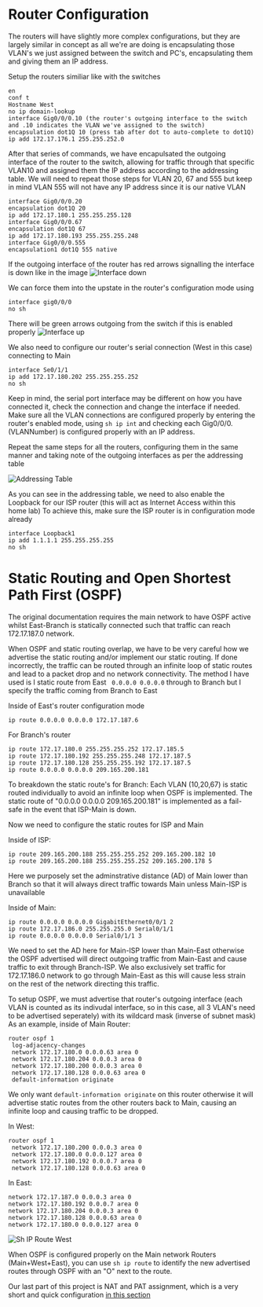 <h1>Router Configuration</h1>

The routers will have slightly more complex configurations, but they are largely similar in concept as all we're are doing is encapsulating those VLAN's we just assigned between the switch and PC's, encapsulating them and giving them an IP address.

Setup the routers similiar like with the switches
```
en
conf t
Hostname West
no ip domain-lookup
interface Gig0/0/0.10 (the router's outgoing interface to the switch and .10 indicates the VLAN we've assigned to the switch)
encapsulation dot1Q 10 (press tab after dot to auto-complete to dot1Q)
ip add 172.17.176.1 255.255.252.0
```

After that series of commands, we have encapulsated the outgoing interface of the router to the switch, allowing for traffic through that specific VLAN10 and assigned them the IP address according to the addressing table.
We will need to repeat those steps for VLAN 20, 67 and 555 but keep in mind VLAN 555 will not have any IP address since it is our native VLAN

```
interface Gig0/0/0.20
encapsulation dot1Q 20
ip add 172.17.180.1 255.255.255.128
interface Gig0/0/0.67
encapsulation dot1Q 67
ip add 172.17.180.193 255.255.255.248
interface Gig0/0/0.555
encapsulation1 dot1Q 555 native
```
If the outgoing interface of the router has red arrows signalling the interface is down like in the image
![Interface down](https://github.com/BYeungCyberSec/CiscoPTProject/assets/150320582/d6b57c9b-b99b-4b62-aab2-7dfb38e52676)

We can force them into the upstate in the router's configuration mode using 
```
interface gig0/0/0
no sh
```
There will be green arrows outgoing from the switch if this is enabled properly
![Interface up](https://github.com/BYeungCyberSec/CiscoPTProject/assets/150320582/1cf0524f-eb97-4190-b782-ddbe6328d1cc)

We also need to configure our router's serial connection (West in this case) connecting to Main
```
interface Se0/1/1
ip add 172.17.180.202 255.255.255.252
no sh
```
Keep in mind, the serial port interface may be different on how you have connected it, check the connection and change the interface if needed.
Make sure all the VLAN connections are configured properly by entering the router's enabled mode, using ```sh ip int``` and checking each Gig0/0/0.(VLANNumber) is configured properly with an IP address.

Repeat the same steps for all the routers, configuring them in the same manner and taking note of the outgoing interfaces as per the addressing table

![Addressing Table](https://github.com/BYeungCyberSec/CiscoPTProject/assets/150320582/8ad81733-235c-4110-8736-2d130a5d00f6)

As you can see in the addressing table, we need to also enable the Loopback for our ISP router (this will act as Internet Access within this home lab)
To achieve this, make sure the ISP router is in configuration mode already 
```
interface Loopback1
ip add 1.1.1.1 255.255.255.255
no sh
```
<h1>Static Routing and Open Shortest Path First (OSPF)</h1>

The original documentation requires the main network to have OSPF active whilst East-Branch is statically connected such that traffic can reach 172.17.187.0 network.

When OSPF and static routing overlap, we have to be very careful how we advertise the static routing and/or implement our static routing. If done incorrectly, the traffic can be routed through an infinite loop of static routes and lead to a packet drop and no network connectivity.
The method I have used is I static route from East ``` 0.0.0.0 0.0.0.0``` through to Branch but I specify the traffic coming from Branch to East

Inside of East's router configuration mode
``` 
ip route 0.0.0.0 0.0.0.0 172.17.187.6
```

For Branch's router
```
ip route 172.17.180.0 255.255.255.252 172.17.185.5
ip route 172.17.180.192 255.255.255.248 172.17.187.5
ip route 172.17.180.128 255.255.255.192 172.17.187.5
ip route 0.0.0.0 0.0.0.0 209.165.200.181
```
To breakdown the static route's for Branch:
Each VLAN (10,20,67) is static routed individually to avoid an infinite loop when OSPF is implemented.
The static route of "0.0.0.0 0.0.0.0 209.165.200.181" is implemented as a fail-safe in the event that ISP-Main is down.

Now we need to configure the static routes for ISP and Main

Inside of ISP:
```
ip route 209.165.200.188 255.255.255.252 209.165.200.182 10
ip route 209.165.200.188 255.255.255.252 209.165.200.178 5
```
Here we purposely set the adminstrative distance (AD) of Main lower than Branch so that it will always direct traffic towards Main unless Main-ISP is unavailable

Inside of Main:

```
ip route 0.0.0.0 0.0.0.0 GigabitEthernet0/0/1 2
ip route 172.17.186.0 255.255.255.0 Serial0/1/1 
ip route 0.0.0.0 0.0.0.0 Serial0/1/1 3
```
We need to set the AD here for Main-ISP lower than Main-East otherwise the OSPF advertised will direct outgoing traffic from Main-East and cause traffic to exit through Branch-ISP. We also exclusively set traffic for 172.17.186.0 network to go through Main-East as this will cause less strain on the rest of the network directing this traffic.

To setup OSPF, we must advertise that router's outgoing interface (each VLAN is counted as its indivudal interface, so in this case, all 3 VLAN's need to be advertised seperately) with its wildcard mask (inverse of subnet mask)
As an example, inside of Main Router:
```
router ospf 1
 log-adjacency-changes
 network 172.17.180.0 0.0.0.63 area 0
 network 172.17.180.204 0.0.0.3 area 0
 network 172.17.180.200 0.0.0.3 area 0
 network 172.17.180.128 0.0.0.63 area 0
 default-information originate
```
We only want ```default-information originate``` on this router otherwise it will advertise static routes from the other routers back to Main, causing an infinite loop and causing traffic to be dropped.

In West:
```
router ospf 1
 network 172.17.180.200 0.0.0.3 area 0
 network 172.17.180.0 0.0.0.127 area 0
 network 172.17.180.192 0.0.0.7 area 0
 network 172.17.180.128 0.0.0.63 area 0
```
In East:
```
network 172.17.187.0 0.0.0.3 area 0
network 172.17.180.192 0.0.0.7 area 0
network 172.17.180.204 0.0.0.3 area 0
network 172.17.180.128 0.0.0.63 area 0
network 172.17.180.0 0.0.0.127 area 0
```

![Sh IP Route West](https://github.com/BYeungCyberSec/CiscoPTProject/assets/150320582/bf8eb15c-34b3-4f0b-91fe-19a8fc45ddcb)

When OSPF is configured properly on the Main network Routers (Main+West+East), you can use ```sh ip route``` to identify the new advertised routes through OSPF with an "O" next to the route.

Our last part of this project is NAT and PAT assignment, which is a very short and quick configuration [in this section](https://github.com/BYeungCyberSec/CiscoPTProject/blob/main/NATPATConfig.md)


